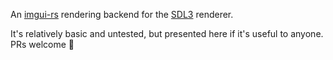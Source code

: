 An [imgui-rs](https://github.com/imgui-rs/imgui-rs) rendering backend for the [SDL3](https://github.com/vhspace/sdl3-rs) renderer. 

It's relatively basic and untested, but presented here if it's useful to anyone. PRs welcome 🙂
